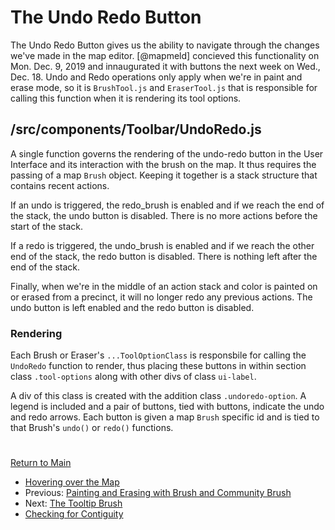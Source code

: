 # The Undo Redo Button 

The Undo Redo Button gives us the ability to navigate through the changes
we've made in the map editor. [@mapmeld] concieved this functionality on Mon. Dec. 9,
2019 and innaugurated it with buttons the next week on Wed., Dec. 18. Undo and
Redo operations only apply when we're in paint and erase mode, so it is `BrushTool.js`
and `EraserTool.js` that is responsible for calling this function when it is rendering
its tool options.

## /src/components/Toolbar/UndoRedo.js

A single function governs the rendering of the undo-redo button in the
User Interface and its interaction with the brush on the map. It thus
requires the passing of a map `Brush` object. Keeping it
together is a stack structure that contains recent actions.


If an undo is triggered, the redo_brush is enabled and if we 
reach the end of the stack, the undo button is disabled. There
is no more actions before the start of the stack. 

If a redo is triggered, the undo_brush is enabled and if we
reach the other end of the stack, the redo button is disabled. There is
nothing left after the end of the stack. 

Finally, when we're in the middle of an action stack and color is painted
on or erased from a precinct, it will no longer redo any previous actions. 
The undo button is left enabled and the redo button is disabled. 

### Rendering

Each Brush or Eraser's `...ToolOptionClass` is responsbile for calling
the `UndoRedo` function to render, thus placing these buttons in within
section class `.tool-options` along with other divs of class `ui-label`.

A div of this class is created with the addition class `.undoredo-option`.
A legend is included and a pair of buttons, tied with buttons, indicate
the undo and redo arrows. Each button is given a map `Brush` specific id and
is tied to that Brush's `undo()` or `redo()` functions. 

# # 

[Return to Main](../README.md)
- [Hovering over the Map](./4drawing/hover.md)
- Previous: [Painting and Erasing with Brush and Community Brush](./4drawing/brush.md)
- Next: [The Tooltip Brush](./4drawing/tooltip.md)
- [Checking for Contiguity](./4drawing/contiguity.md)
